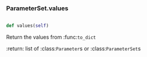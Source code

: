 ### ParameterSet.values

```py

def values(self)

```



Return the values from :func:`to_dict`

:return: list of :class:`Parameter`s or :class:`ParameterSet`s

